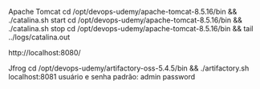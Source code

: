 Apache Tomcat
cd /opt/devops-udemy/apache-tomcat-8.5.16/bin && ./catalina.sh start
cd /opt/devops-udemy/apache-tomcat-8.5.16/bin && ./catalina.sh stop
cd /opt/devops-udemy/apache-tomcat-8.5.16/bin && tail ../logs/catalina.out

http://localhost:8080/

Jfrog
cd /opt/devops-udemy/artifactory-oss-5.4.5/bin && ./artifactory.sh
localhost:8081
usuário e senha padrão:
admin
password